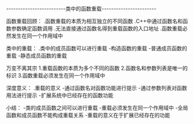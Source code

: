 -------------------------类中的函数重载-----------------------

函数重载回顾：
.函数重载的本质为相互独立的不同函数
.C++中通过函数名和函数参数确定函数调用
.无法直接通过函数名得到重载函数的入口地址
.函数重载必然发生在同一个作用域中

类中的重载：
.类中的成员函数可以进行重载
-构造函数的重载
-普通成员函数的重载
-静态成员函数的重载


万变不离其宗
1.重载函数的本质为多个不同的函数
2.函数名和参数列表是唯一的标识
3.函数重载必须发生在同一个作用域中

深度意义：
.重载的意义
-通过函数名对函数功能进行提示
-通过参数列表对函数用法进行提示
-扩展系统中已经存在的函数功能

小结：
-类的成员函数之间可以进行重载
-重载必须发生在同一个作用域中
-全局函数和成员函数不能构成重载关系
-重载的意义在于扩展已经存在的功能
 
